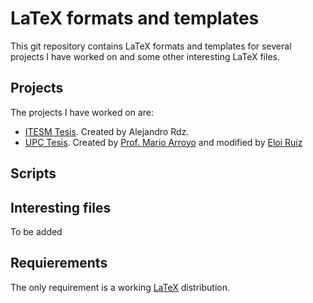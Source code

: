 LaTeX formats and templates
===========================

This git repository contains LaTeX formats and templates for several projects I have worked on and some other interesting LaTeX files.

Projects
--------

The projects I have worked on are:

* [ITESM Tesis](http://bit.ly/agXUsS). Created by Alejandro Rdz.
* [UPC Tesis](http://bit.ly/ayTHQq). Created by [Prof. Mario Arroyo](http://www-lacan.upc.edu/arroyo/Site/Marino_Arroyo.html) and modified by [Eloi Ruiz](http://www-lacan.upc.edu/ruiz)

Scripts
--------

Interesting files
--------

To be added


Requierements
-------------

The only requirement is a working [LaTeX](http://en.wikipedia.org/wiki/LaTeX) distribution. 
